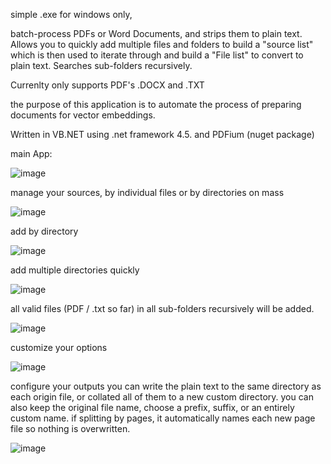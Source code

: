 simple .exe for windows only, 

batch-process PDFs or Word Documents, and strips them to plain text. 
Allows you to quickly add multiple files and folders to build a "source list" which is then used to iterate through and build a "File list" to convert to plain text. 
Searches sub-folders recursively. 

Currenlty only supports PDF's .DOCX and .TXT 

the purpose of this application is to automate the process of preparing documents for vector embeddings.

Written in VB.NET using .net framework 4.5. and PDFium (nuget package) 


main App:

![image](https://github.com/user-attachments/assets/3884da9a-e923-495e-88c9-8948d4d755e6)


manage your sources, by individual files or by directories on mass 

![image](https://github.com/user-attachments/assets/d7289ecb-d01d-498b-8317-4a9009bd89f0)


add by directory 

![image](https://github.com/user-attachments/assets/d96d4472-9805-4771-b307-2f3924bcd41a)


add multiple directories quickly 

![image](https://github.com/user-attachments/assets/9e83647b-c31e-43bf-b958-8ab2a48cb8d7)



all valid files (PDF / .txt so far) in all sub-folders recursively will be added.  

![image](https://github.com/user-attachments/assets/1e230aad-1d83-4ad9-bbfd-7c3f60326f51)


customize your options 

![image](https://github.com/user-attachments/assets/7f4034c0-e9bc-4c9f-ab85-c3d3576341af)


configure your outputs
you can write the plain text to the same directory as each origin file, or collated all of them to a new custom directory. 
you can also keep the original file name, choose a prefix, suffix, or an entirely custom name. 
if splitting by pages, it automatically names each new page file so nothing is overwritten. 

![image](https://github.com/user-attachments/assets/0722bbd4-49ae-4ece-a872-26cfae19a15b)


